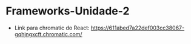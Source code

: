 # Frameworks-Unidade-2

- Link para chromatic do React: https://611abed7a22def003cc38067-gqhjngxcft.chromatic.com/
